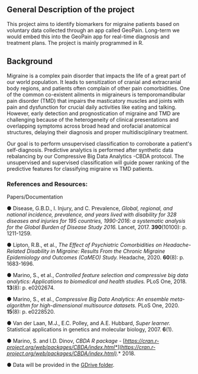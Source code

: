 ## General Description of the project

This project aims to identify biomarkers for migraine patients based on voluntary data collected through an app called GeoPain.  Long-term we would embed this into the GeoPain app for real-time diagnosis and treatment plans. The project is mainly programmed in R.

## Background

Migraine is a complex pain disorder that impacts the life of a great part of our world population. It leads to sensitization of cranial and extracranial body regions, and patients often complain of other pain comorbidities. One of the common co-existent ailments in migraineurs is temporomandibular pain disorder (TMD) that impairs the masticatory muscles and joints with pain and dysfunction for crucial daily activities like eating and talking.  However, early detection and prognostication of migraine and TMD are challenging because of the heterogeneity of clinical presentations and overlapping symptoms across broad head and orofacial anatomical structures, delaying their diagnosis and proper multidisciplinary treatment.

Our goal is to perform unsupervised classification to corroborate a patient's self-diagnosis. Predictive analytics is performed after synthetic data rebalancing by our Compressive Big Data Analytics -CBDA protocol. The unsupervised and supervised classification will guide power ranking of the predictive features for classifying migraine vs TMD patients. 

### **References and Resources**:

Papers/Documentation

● Disease, G.B.D., I. Injury, and C. Prevalence, *Global, regional, and national incidence, prevalence, and years lived with disability for 328 diseases and injuries for 195 countries, 1990-2016: a systematic analysis for the Global Burden of Disease Study 2016.* Lancet, 2017. **390**(10100): p. 1211-1259.

● Lipton, R.B., et al., *The Effect of Psychiatric Comorbidities on Headache-Related Disability in Migraine: Results From the Chronic Migraine Epidemiology and Outcomes (CaMEO) Study.* Headache, 2020. **60**(8): p. 1683-1696.

● Marino, S., et al., *Controlled feature selection and compressive big data analytics: Applications to biomedical and health studies.* PLoS One, 2018. **13**(8): p. e0202674.

● Marino, S., et al., *Compressive Big Data Analytics: An ensemble meta-algorithm for high-dimensional multisource datasets.* PLoS One, 2020. **15**(8): p. e0228520.

● Van der Laan, M.J., E.C. Polley, and A.E. Hubbard, *Super learner.* Statistical applications in genetics and molecular biology, 2007. **6**(1).

● Marino, S. and I.D. Dinov, *CBDA R package -* [*https://cran.r-project.org/web/packages/CBDA/index.html*](https://cran.r-project.org/web/packages/CBDA/index.html)*.* 2018.

● Data will be provided in the [GDrive folder](https://drive.google.com/drive/u/0/folders/1fBS8Q-UJa14ghUC91eA-iB9gpq11oWZ2). 

